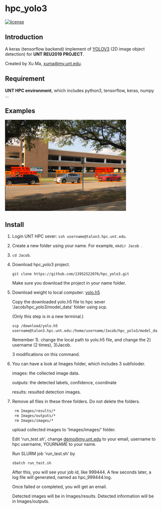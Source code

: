 # hpc_yolo3

[![license](https://img.shields.io/github/license/mashape/apistatus.svg)](LICENSE)

## Introduction

A keras (tensorflow backend) implement of [YOLOV3](https://arxiv.org/abs/1804.02767) (2D image object detection) for **UNT REU2019 PROJECT**.

Created by Xu Ma, xuma@my.unt.edu.

## Requirement

**UNT HPC environment**, which includes python3, tensorflow, keras, numpy ...

## Examples

<img src="https://github.com/13952522076/hpc_yolo3/blob/master/Images/results/result_111.PNG" height="300">

## Install

1. Login UNT HPC sever: 
  ```ssh username@talon3.hpc.unt.edu```.
  
2. Create a new folder using your name. For example, 
  ```mkdir Jacob ```.
3. ```cd Jacob```.

4. Download hpc_yolo3 project.
   ```
   git clone https://github.com/13952522076/hpc_yolo3.git
   ```
   Make sure you download the project in your name folder.
   
5. Download weight to local computer: [yolo.h5](https://drive.google.com/open?id=15CpTnn_uAoJf4h4sxrFGfs1E9Ak7cXqs)
   
   Copy the downloaded yolo.h5 file to hpc sever 'Jacob/hpc_yolo3/model_data' folder using scp.
   
   (Only this step is in a new terminal.)
   ```
   scp /download/yolo.h5 username@talon3.hpc.unt.edu:/home/username/Jacob/hpc_yolo3/model_data
   ```
   Remember 1). change the local path to yolo.h5 file, and change the 2) username (2 times), 3)Jacob.
   
   3 modifications on this command.

6. You can have a look at Images folder, which includes 3 subfoloder. 
   
      images: the collected image data.
   
      outputs: the detected labels, confidence, coordinate
   
      results: resulted detection images.

7. Remove all files in these three folders. Do not delete the folders.
   ```
    rm Images/results/*
    rm Images/outputs/*
    rm Images/images/*
   ```
   
   upload collected images to 'Images/images/' folder.
  
   
   Edit 'run_test.sh', change demo@my.unt.edu to your email,  username to hpc username, YOURNAME to your name.
   
   
   
   Run SLURM job 'run_test.sh' by
   ```
   sbatch run_test.sh
   ```
   After this, you will see your job id, like 999444. A few seconds later, a log file will generated, named as hpc_999444.log.
   
   Once failed or completed, you will get an email. 
   
   Detected images will be in Images/results. Detected information will be in Images/outputs.
   


